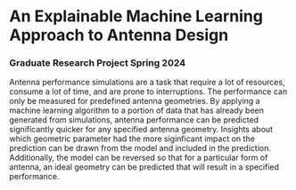 # An Explainable Machine Learning Approach to Antenna Design
### Graduate Research Project Spring 2024

Antenna performance simulations are a task that require a lot of resources, consume a lot of time, and are prone to interruptions. The performance can only be measured for predefined antenna geometries. By applying a machine learning algorithm to a portion of data that has already been generated from simulations, antenna performance can be predicted significantly quicker for any specified antenna geometry. Insights about which geometric parameter had the more siginficant impact on the prediction can be drawn from the model and included in the prediction. Additionally, the model can be reversed so that for a particular form of antenna, an ideal geometry can be predicted that will result in a specified performance.